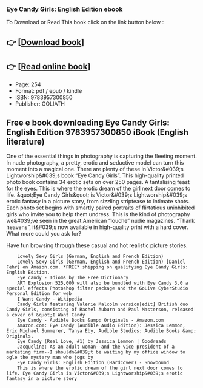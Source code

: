 ### Eye Candy Girls: English Edition  ebook

To Download or Read This book click on the link button below :

## 👉  [**[Download book](http://ebooksharez.info/download.php?group=book&from=github.com&id=620122&lnk=1066 "Download book")**]

## 👉  [**[Read online book](http://ebooksharez.info/download.php?group=book&from=github.com&id=620122&lnk=1066 "Read online book")**]


* Page: 254
* Format: pdf / epub / kindle
* ISBN: 9783957300850
* Publisher: GOLIATH



## Free e book downloading Eye Candy Girls: English Edition 9783957300850 iBook (English literature)



One of the essential things in photography is capturing the fleeting moment. In nude photography, a pretty, erotic and seductive model can turn this moment into a magical one. There are plenty of these in Victor&amp;#039;s Lightworship&amp;#039;s book “Eye Candy Girls”. This high-quality printed photo book contains 34 erotic sets on over 250 pages. A tantalising feast for the eyes. This is where the erotic dream of the girl next door comes to life.
 &amp;quot;Eye Candy Girls&amp;quot; is Victor&amp;#039;s Lightworship&amp;#039;s erotic fantasy in a picture story, from sizzling striptease to intimate shots. Each photo set begins with smartly paired portraits of flirtatious uninhibited girls who invite you to help them undress. This is the kind of photography we&amp;#039;ve seen in the great American “louche” nudie magazines. “Thank heavens”, it&amp;#039;s now available in high-quality print with a hard cover. What more could you ask for?

 Have fun browsing through these casual and hot realistic picture stories.


        Lovely Sexy Girls (German, English and French Edition)
        Lovely Sexy Girls (German, English and French Edition) [Daniel Fehr] on Amazon.com. *FREE* shipping on qualifying Eye Candy Girls: English Edition.
        Eye candy - Idioms by The Free Dictionary
        ART Explosion 525,000 will also be bundled with Eye Candy 3.0 a special effects Photoshop filter package and the GoLive CyberStudio Personal Edition for web 
        I Want Candy - Wikipedia
        Candy Girls featuring Valerie Malcolm version[edit] British duo Candy Girls, consisting of Rachel Auburn and Paul Masterson, released a cover of &quot;I Want Candy 
        Eye Candy - Audible Books &amp; Originals - Amazon.com
        Amazon.com: Eye Candy (Audible Audio Edition): Jessica Lemmon, Eric Michael Summerer, Tanya Eby, Audible Studios: Audible Books &amp; Originals.
        Eye Candy (Real Love, #1) by Jessica Lemmon | Goodreads
        Jacqueline: As an adult woman--and the vice president of a marketing firm--I shouldn&#039;t be waiting by my office window to ogle the mystery man who jogs by 
        Eye Candy Girls: English Edition (Hardcover) - Snowbound
        This is where the erotic dream of the girl next door comes to life. Eye Candy Girls is Victor&#039;s Lightworship&#039;s erotic fantasy in a picture story 
    




